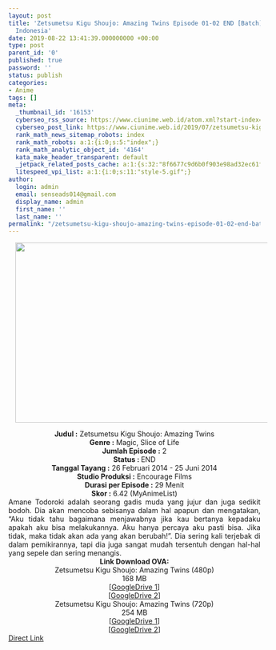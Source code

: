 ```yaml
---
layout: post
title: 'Zetsumetsu Kigu Shoujo: Amazing Twins Episode 01-02 END [Batch] OVA Subtitle
  Indonesia'
date: 2019-08-22 13:41:39.000000000 +00:00
type: post
parent_id: '0'
published: true
password: ''
status: publish
categories:
- Anime
tags: []
meta:
  _thumbnail_id: '16153'
  cyberseo_rss_source: https://www.ciunime.web.id/atom.xml?start-index=3601&max-results=150
  cyberseo_post_link: https://www.ciunime.web.id/2019/07/zetsumetsu-kigu-shoujo-amazing-twins.html
  rank_math_news_sitemap_robots: index
  rank_math_robots: a:1:{i:0;s:5:"index";}
  rank_math_analytic_object_id: '4164'
  kata_make_header_transparent: default
  _jetpack_related_posts_cache: a:1:{s:32:"8f6677c9d6b0f903e98ad32ec61f8deb";a:2:{s:7:"expires";i:1658402154;s:7:"payload";a:0:{}}}
  litespeed_vpi_list: a:1:{i:0;s:11:"style-5.gif";}
author:
  login: admin
  email: senseads014@gmail.com
  display_name: admin
  first_name: ''
  last_name: ''
permalink: "/zetsumetsu-kigu-shoujo-amazing-twins-episode-01-02-end-batch-ova-subtitle-indonesia/"
---
```

<div class="separator" style="clear: both; text-align: center;"><a href="https://1.bp.blogspot.com/-912fyms58XQ/XTmJ1QX3u8I/AAAAAAAAco4/9kBkqXkx4mEoTZIcFCDw0nY0LeXUtw8SACLcBGAs/s1600/Zetsumetsu%2BKigu%2BShoujo%2B-%2BAmazing%2BTwins.jpg" imageanchor="1" style="margin-left: 1em; margin-right: 1em;"><img border="0" data-original-height="720" data-original-width="1280" height="360" src="{{ site.baseurl }}/assets/2019/08/Zetsumetsu%2BKigu%2BShoujo%2B-%2BAmazing%2BTwins.jpg" width="640" /></a></div>
<p>
<div style="text-align: center;"><b>Judul</b><b><b> </b>:</b> Zetsumetsu Kigu Shoujo: Amazing Twins</div>
<div style="text-align: center;"><b><b>Genre :</b></b> Magic, Slice of Life</div>
<div style="text-align: center;"><b>Jumlah Episode :</b> 2<br /><b>Status :&nbsp;</b>END<br /><b>Tanggal Tayang :</b> 26 Februari 2014 - 25 Juni 2014<br /><b>Studio Produksi :</b> Encourage Films<br /><b>Durasi per Episode :</b> 29 Menit</div>
<div style="text-align: center;"><b>Skor :</b> 6.42 (MyAnimeList)</div>
<div style="text-align: center;"></div>
<div style="text-align: justify;"><span class="isi">Amane Todoroki adalah seorang gadis muda yang jujur dan juga sedikit bodoh. Dia akan mencoba sebisanya dalam hal apapun dan mengatakan, “Aku tidak tahu bagaimana menjawabnya jika kau bertanya kepadaku apakah aku bisa melakukannya. Aku hanya percaya aku pasti bisa. Jika tidak, maka tidak akan ada yang akan berubah!”. Dia sering kali terjebak di dalam pemikirannya, tapi dia juga sangat mudah tersentuh dengan hal-hal yang sepele dan sering menangis.</span></div>
<div style="text-align: justify;"></div>
<div style="text-align: justify;"></div>
<div style="text-align: center;"><b>Link Download OVA:</b></div>
<div style="text-align: center;">Zetsumetsu Kigu Shoujo: Amazing Twins (480p)</div>
<div style="text-align: center;">
<div style="text-align: center;">
<div style="text-align: center;">168 MB</div>
<div style="text-align: center;">[<a href="https://drive.google.com/file/d/1MciDA5KKSwecB-r3xLE8FsVyKwKEg_GB/view" target="_blank" rel="noopener">GoogleDrive 1</a>]<br />[<a href="https://drive.google.com/file/d/1AfZydVaCThu0whSeU7PM7Y5Pw6js_w_n/view" target="_blank" rel="noopener">GoogleDrive 2</a>]
<div style="text-align: center;">Zetsumetsu Kigu Shoujo: Amazing Twins (720p)</div>
<div style="text-align: center;">254 MB</div>
<div style="text-align: center;">[<a href="https://drive.google.com/file/d/18DgeNrakjkaqfWSRXe5R55Oa5H6CTrlz/view" target="_blank" rel="noopener">GoogleDrive 1</a>]<br />[<a href="https://drive.google.com/file/d/1Qqh6dosmTDhAwC0Ya0Nm2fBWJ7zSAeyD/view" target="_blank" rel="noopener">GoogleDrive 2</a>]</div>
</div>
</div>
</div>
<link rel="stylesheet" href="https://cdnjs.cloudflare.com/ajax/libs/font-awesome/4.7.0/css/font-awesome.min.css" />
<div class="divbtn"> <a href="https://handymansurrender.com/fihup8buzv?key=94550f7ce39444073321dde3b8782f97" class="btn"><i class="fa fa-download"></i> Direct Link</a> </div>
